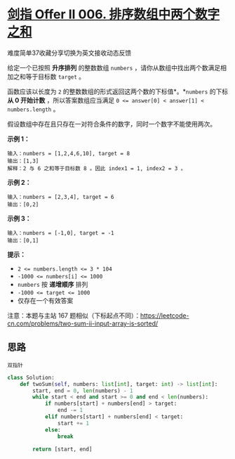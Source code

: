 # [剑指 Offer II 006. 排序数组中两个数字之和](https://leetcode.cn/problems/kLl5u1/)

难度简单37收藏分享切换为英文接收动态反馈

给定一个已按照 **升序排列** 的整数数组 `numbers` ，请你从数组中找出两个数满足相加之和等于目标数 `target` 。

函数应该以长度为 `2` 的整数数组的形式返回这两个数的下标值*。*`numbers` 的下标 **从 0 开始计数** ，所以答案数组应当满足 `0 <= answer[0] < answer[1] < numbers.length` 。

假设数组中存在且只存在一对符合条件的数字，同时一个数字不能使用两次。

 

**示例 1：**

```
输入：numbers = [1,2,4,6,10], target = 8
输出：[1,3]
解释：2 与 6 之和等于目标数 8 。因此 index1 = 1, index2 = 3 。
```

**示例 2：**

```
输入：numbers = [2,3,4], target = 6
输出：[0,2]
```

**示例 3：**

```
输入：numbers = [-1,0], target = -1
输出：[0,1]
```

 

**提示：**

- `2 <= numbers.length <= 3 * 104`
- `-1000 <= numbers[i] <= 1000`
- `numbers` 按 **递增顺序** 排列
- `-1000 <= target <= 1000`
- 仅存在一个有效答案

 

注意：本题与主站 167 题相似（下标起点不同）：https://leetcode-cn.com/problems/two-sum-ii-input-array-is-sorted/





## 思路

```
双指针
```

```python
class Solution:
    def twoSum(self, numbers: list[int], target: int) -> list[int]:
        start, end = 0, len(numbers) - 1
        while start < end and start >= 0 and end < len(numbers):
            if numbers[start] + numbers[end] > target:
                end -= 1
            elif numbers[start] + numbers[end] < target:
                start += 1
            else:
                break

        return [start, end]
```

